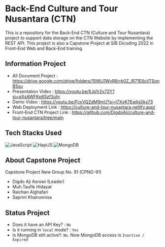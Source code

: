 # Back-End Culture and Tour Nusantara (CTN)

This is a repository for the Back-End CTN (Culture and Tour Nusantara) project to support data storage on the CTN Website by implementing the REST API. This project is also a Capstone Project at SIB Dicoding 2022 in Front-End Web and Back-End training.

## Information Project

- All Document Project       : https://drive.google.com/drive/folders/15WlJ1WvR6rrk0Z_lR71E6cjITSonBSsu
- Presentation Video         : https://youtu.be/ILbj1r2v72Y?si=qXsAWFKp65zf3uhr
- Demo Video                 : https://youtu.be/FcxVQ2dM9mU?si=I7XyK7EwIis0ks73
- Web Deployment Link        : https://culture-and-tour-nusantara.netlify.app/
- Front-End CTN Project Link : https://github.com/DigdoAji/culture-and-tour-nusantara/tree/main

## Tech Stacks Used

![JavaScript](https://img.shields.io/badge/JavaScript-%23323330.svg?style=for-the-badge&logo=javascript&logoColor=%23F7DF1E)
![HapiJS](https://img.shields.io/badge/HapiJS-%231572B6.svg?style=for-the-badge&logo=sqlite&logoColor=white)
![MongoDB](https://img.shields.io/badge/MongoDB-4EA94B?style=for-the-badge&logo=mongodb&logoColor=white)

## About Capstone Project

Capstone Project New Group No. 91 (CPNG-91) 
- Digdo Aji Asrowi (Leader) 
- Muh.Taufik Hidayat 
- Raichan Alghafari 
- Saprini Khairunnisa

## Status Project

- Does it have an API Key? : `No`
- Is it running in `local` mode? : `Yes`
- Is MongoDB still active?: `No`. Now MongoDB access is `Inactive / Expired`
